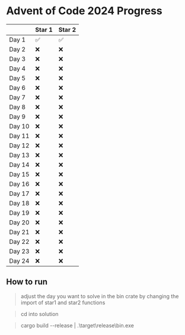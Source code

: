 # Advent of Code 2024 Progress

|        | Star 1 | Star 2 |
| ------ | ------ | ------ |
| Day 1  | ✅     | ✅     |
| Day 2  | ❌     | ❌     |
| Day 3  | ❌     | ❌     |
| Day 4  | ❌     | ❌     |
| Day 5  | ❌     | ❌     |
| Day 6  | ❌     | ❌     |
| Day 7  | ❌     | ❌     |
| Day 8  | ❌     | ❌     |
| Day 9  | ❌     | ❌     |
| Day 10 | ❌     | ❌     |
| Day 11 | ❌     | ❌     |
| Day 12 | ❌     | ❌     |
| Day 13 | ❌     | ❌     |
| Day 14 | ❌     | ❌     |
| Day 15 | ❌     | ❌     |
| Day 16 | ❌     | ❌     |
| Day 17 | ❌     | ❌     |
| Day 18 | ❌     | ❌     |
| Day 19 | ❌     | ❌     |
| Day 20 | ❌     | ❌     |
| Day 21 | ❌     | ❌     |
| Day 22 | ❌     | ❌     |
| Day 23 | ❌     | ❌     |
| Day 24 | ❌     | ❌     |

## How to run

> adjust the day you want to solve in the bin crate by changing the import of star1 and star2 functions

> cd into solution

> cargo build --release | .\target\release\bin.exe
